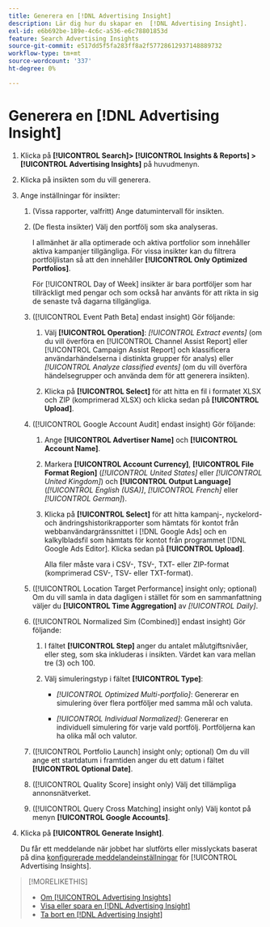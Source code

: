 ```yaml
---
title: Generera en [!DNL Advertising Insight]
description: Lär dig hur du skapar en  [!DNL Advertising Insight].
exl-id: e6b692be-189e-4c6c-a536-e6c78801853d
feature: Search Advertising Insights
source-git-commit: e517dd5f5fa283ff8a2f57728612937148889732
workflow-type: tm+mt
source-wordcount: '337'
ht-degree: 0%

---
```


# Generera en [!DNL Advertising Insight]

1. Klicka på **[!UICONTROL Search]> [!UICONTROL Insights & Reports] >[!UICONTROL Advertising Insights]** på huvudmenyn.

2. Klicka på insikten som du vill generera.

3. Ange inställningar för insikter:

   1. (Vissa rapporter, valfritt) Ange datumintervall för insikten.

   2. (De flesta insikter) Välj den portfölj som ska analyseras.

      I allmänhet är alla optimerade och aktiva portfolior som innehåller aktiva kampanjer tillgängliga. För vissa insikter kan du filtrera portföljlistan så att den innehåller **[!UICONTROL Only Optimized Portfolios]**.

      För [!UICONTROL Day of Week] insikter är bara portföljer som har tillräckligt med pengar och som också har använts för att rikta in sig de senaste två dagarna tillgängliga.

   3. ([!UICONTROL Event Path Beta] endast insight) Gör följande:

      1. Välj **[!UICONTROL Operation]**: *[!UICONTROL Extract events]* (om du vill överföra en [!UICONTROL Channel Assist Report] eller [!UICONTROL Campaign Assist Report] och klassificera användarhändelserna i distinkta grupper för analys) eller *[!UICONTROL Analyze classified events]* (om du vill överföra händelsegrupper och använda dem för att generera insikten).

      1. Klicka på **[!UICONTROL Select]** för att hitta en fil i formatet XLSX och ZIP (komprimerad XLSX) och klicka sedan på **[!UICONTROL Upload]**.

   4. ([!UICONTROL Google Account Audit] endast insight) Gör följande:

      1. Ange **[!UICONTROL Advertiser Name]** och **[!UICONTROL Account Name]**.

      1. Markera **[!UICONTROL Account Currency]**, **[!UICONTROL File Format Region]** (*[!UICONTROL United States]* eller *[!UICONTROL United Kingdom]*) och **[!UICONTROL Output Language]** (*[!UICONTROL English (USA)]*, *[!UICONTROL French]* eller *[!UICONTROL German]*).

      1. Klicka på **[!UICONTROL Select]** för att hitta kampanj-, nyckelord- och ändringshistorikrapporter som hämtats för kontot från webbanvändargränssnittet i [!DNL Google Ads] och en kalkylbladsfil som hämtats för kontot från programmet [!DNL Google Ads Editor]. Klicka sedan på **[!UICONTROL Upload]**.

         Alla filer måste vara i CSV-, TSV-, TXT- eller ZIP-format (komprimerad CSV-, TSV- eller TXT-format).

   5. ([!UICONTROL Location Target Performance] insight only; optional) Om du vill samla in data dagligen i stället för som en sammanfattning väljer du **[!UICONTROL Time Aggregation]** av *[!UICONTROL Daily]*.

   6. ([!UICONTROL Normalized Sim (Combined)] endast insight) Gör följande:

      1. I fältet **[!UICONTROL Step]** anger du antalet målutgiftsnivåer, eller steg, som ska inkluderas i insikten. Värdet kan vara mellan tre (3) och 100.

      1. Välj simuleringstyp i fältet **[!UICONTROL Type]**:

         * *[!UICONTROL Optimized Multi-portfolio]*: Genererar en simulering över flera portföljer med samma mål och valuta.

         * *[!UICONTROL Individual Normalized]*: Genererar en individuell simulering för varje vald portfölj. Portföljerna kan ha olika mål och valutor.

   7. ([!UICONTROL Portfolio Launch] insight only; optional) Om du vill ange ett startdatum i framtiden anger du ett datum i fältet **[!UICONTROL Optional Date]**.

   8. ([!UICONTROL Quality Score] insight only) Välj det tillämpliga annonsnätverket.

   9. ([!UICONTROL Query Cross Matching] insight only) Välj kontot på menyn **[!UICONTROL Google Accounts]**.

4. Klicka på **[!UICONTROL Generate Insight]**.

   Du får ett meddelande när jobbet har slutförts eller misslyckats baserat på dina [konfigurerade meddelandeinställningar](/help/search-social-commerce/notifications/notification-edit.md) för [!UICONTROL Advertising Insights].

>[!MORELIKETHIS]
>
>* [Om [!UICONTROL Advertising Insights]](insight-about.md)
>* [Visa eller spara en [!DNL Advertising Insight]](insight-view-save.md)
>* [Ta bort en [!DNL Advertising Insight]](insight-delete.md)
